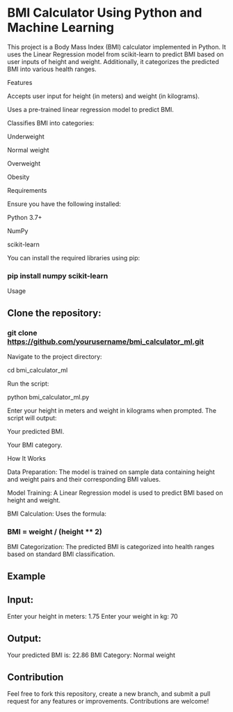 # BMI Calculator Using Python and Machine Learning

This project is a Body Mass Index (BMI) calculator implemented in Python. It uses the Linear Regression model from scikit-learn to predict BMI based on user inputs of height and weight. Additionally, it categorizes the predicted BMI into various health ranges.

Features

Accepts user input for height (in meters) and weight (in kilograms).

Uses a pre-trained linear regression model to predict BMI.

Classifies BMI into categories:

Underweight

Normal weight

Overweight

Obesity

Requirements

Ensure you have the following installed:

Python 3.7+

NumPy

scikit-learn

You can install the required libraries using pip:

### pip install numpy scikit-learn

Usage

## Clone the repository:

### git clone https://github.com/yourusername/bmi_calculator_ml.git

Navigate to the project directory:

cd bmi_calculator_ml

Run the script:

python bmi_calculator_ml.py

Enter your height in meters and weight in kilograms when prompted. The script will output:

Your predicted BMI.

Your BMI category.

How It Works

Data Preparation: The model is trained on sample data containing height and weight pairs and their corresponding BMI values.

Model Training: A Linear Regression model is used to predict BMI based on height and weight.

BMI Calculation: Uses the formula:

### BMI = weight / (height ** 2)

BMI Categorization: The predicted BMI is categorized into health ranges based on standard BMI classification.

## Example

## Input:

Enter your height in meters: 1.75
Enter your weight in kg: 70

## Output:

Your predicted BMI is: 22.86
BMI Category: Normal weight


## Contribution

Feel free to fork this repository, create a new branch, and submit a pull request for any features or improvements. Contributions are welcome!
